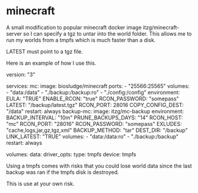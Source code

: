 # minecraft
A small modification to popular minecraft docker image itzg/minecraft-server so I can specify a tgz to untar into the world folder.
This allows me to run my worlds from a tmpfs which is much faster than a disk.

LATEST must point to a tgz file.

Here is an example of how I use this.

version: "3"

services:
  mc:
    image: biosludge/minecraft
    ports:
      - "25566:25565"
    volumes:
      - "data:/data"
      - "./backup:/backup:ro"
      - "./config:/config"
    environment:
      EULA: "TRUE"
      ENABLE_RCON: "true"
      RCON_PASSWORD: "somepass"
      LATEST: "/backup/latest.tgz"
      RCON_PORT: 28016
      COPY_CONFIG_DEST: "/data"
    restart: always
  backup-mc:
    image: itzg/mc-backup
    environment:
      BACKUP_INTERVAL: "10m"
      PRUNE_BACKUPS_DAYS: "14"
      RCON_HOST: "mc"
      RCON_PORT: "28016"
      RCON_PASSWORD: "somepass"
      EXLUDES: "cache,logs,jar,gz,tgz,xml"
      BACKUP_METHOD: "tar"
      DEST_DIR: "/backup"
      LINK_LATEST: "TRUE"
    volumes:
    - "data:/data:ro"
    - "./backup:/backup"
    restart: always

volumes:
  data:
    driver_opts:
      type: tmpfs
      device: tmpfs

	
Using a tmpfs comes with risks that you could lose world data since the last backup was ran if the tmpfs disk is destroyed.

This is use at your own risk.